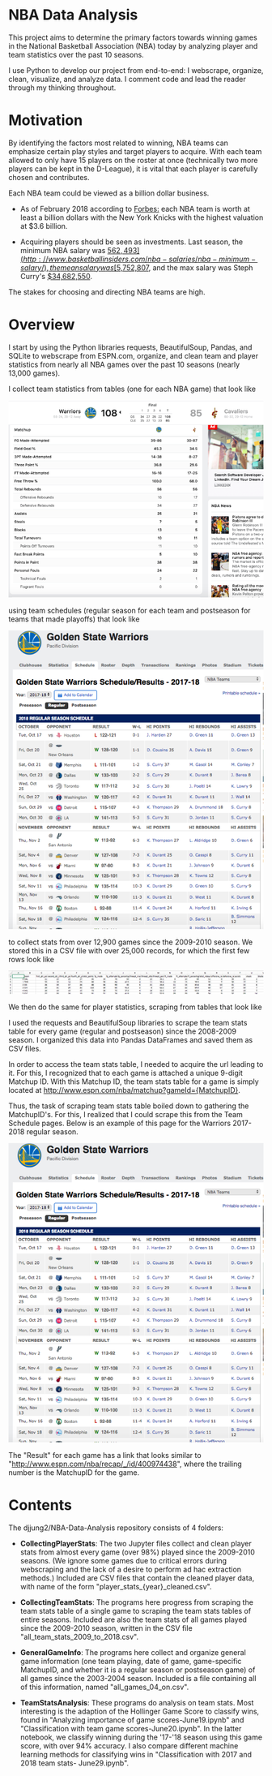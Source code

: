 # NBA Data Analysis

This project aims to determine the primary factors towards winning games in the National Basketball Association (NBA) today by analyzing player and team statistics over the past 10 seasons. 

I use Python to develop our project from end-to-end: I webscrape, organize, clean, visualize, and analyze data.
I comment code and lead the reader through my thinking throughout.

# Motivation

By identifying the factors most related to winning, NBA teams can emphasize certain play styles and target players to acquire. With each team allowed to only have 15 players on the roster at once (technically two more players can be kept in the D-League), it is vital that each player is carefully chosen and contributes.


Each NBA team could be viewed as a billion dollar business. 

- As of February 2018 according to [Forbes:](https://www.forbes.com/sites/forbespr/2018/02/07/forbes-releases-20th-annual-nba-team-valuations/#6d41a85034e6) each NBA team is worth at least a billion dollars with the New York Knicks with the highest valuation at $3.6 billion. 

- Acquiring players should be seen as investments. Last season, the minimum NBA salary was [$562,493](http://www.basketballinsiders.com/nba-salaries/nba-minimum-salary/), the mean salary was [$5,752,807](https://www.basketball-reference.com/contracts/players.html), and the max salary was Steph Curry's [$34,682,550](https://www.basketball-reference.com/contracts/players.html). 

The stakes for choosing and directing NBA teams are high.

# Overview

I start by using the Python libraries requests, BeautifulSoup, Pandas, and SQLite to webscrape from ESPN.com, organize, and clean team and player statistics from nearly all NBA games over the past 10 seasons (nearly 13,000 games).

I collect team statistics from tables (one for each NBA game) that look like

![Game 4 Team Stats table](https://github.com/djjung2/NBA-Data-Analysis/blob/master/Images/team_stats_table.png)

using team schedules (regular season for each team and postseason for teams that made playoffs) that look like

![Game Schedule](https://github.com/djjung2/NBA-Data-Analysis/blob/master/Images/team_schedule.png)

to collect stats from over 12,900 games since the 2009-2010 season. We stored this in a CSV file with over 25,000 records, for which the first few rows look like 

![Team Screenshot](https://github.com/djjung2/NBA-Data-Analysis/blob/master/Images/team_stats_screenshot.png)

We then do the same for player statistics, scraping from tables that look like 













I used the requests and BeautifulSoup libraries to scrape the team stats table for every game (regular and postseason) since the 2008-2009 season. I organized this data into Pandas DataFrames and saved them as CSV files. 

In order to access the team stats table, I needed to acquire the url leading to it. For this, I recognized that to each game is attached a unique 9-digit Matchup ID. With this Matchup ID, the team stats table for a game is simply located at http://www.espn.com/nba/matchup?gameId={MatchupID}. 

Thus, the task of scraping team stats table boiled down to gathering the MatchupID's. For this, I realized that I could scrape this from the Team Schedule pages. Below is an example of this page for the Warriors 2017-2018 regular season.

![Game Schedule](https://github.com/djjung2/NBA-Data-Analysis/blob/master/Images/team_schedule.png)

The "Result" for each game has a link that looks similar to "http://www.espn.com/nba/recap/_/id/400974438", where the trailing number is the MatchupID for the game. 


# Contents

The djjung2/NBA-Data-Analysis repository consists of 4 folders:

- **CollectingPlayerStats**: The two Jupyter files collect and clean player stats from almost every game (over 98%) played since the 2009-2010 seasons. (We ignore some games due to critical errors during webscraping and the lack of a desire to perform ad hac extraction methods.) Included are CSV files that contain the cleaned player data, with name of the form "player\_stats\_{year}\_cleaned.csv".

- **CollectingTeamStats**: The programs here progress from scraping the team stats table of a single game to scraping the team stats tables of entire seasons. Included are also the team stats of all games played since the 2009-2010 season, written in the CSV file "all_team_stats_2009_to_2018.csv".

- **GeneralGameInfo**: The programs here collect and organize general game information (one team playing, date of game, game-specific MatchupID, and whether it is a regular season or postseason game) of all games since the 2003-2004 season. Included is a file containing all of this information, named "all_games_04_on.csv".

- **TeamStatsAnalysis**: These programs do analysis on team stats. Most interesting is the adaption of the Hollinger Game Score to classify wins, found in "Analyzing importance of game scores-June19.ipynb" and "Classification with team game scores-June20.ipynb". In the latter notebook, we classify winning during the '17-'18 season using this game score, with over 94\% accuracy. I also compare different machine learning methods for classifying wins in "Classification with 2017 and 2018 team stats- June29.ipynb".


